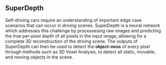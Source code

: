 ## SuperDepth
Self-driving cars require an understanding of important edge case scenarios that can occur in driving scenes. SuperDepth is a neural network which addresses this challenge by processesing raw images and predicting the true per-pixel depth of all pixels in the input image, allowing for a complete 3D reconstruction of the driving scene. The outputs of SuperDepth can then be used to detect the **object-ness** of every pixel through methods such as 3D Voxel Analysis, to detect all static, movable, and moving objects in the scene.

